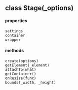 ## class Stage(_options)  
  #### properties  
    settings  
    container  
    wrapper  
  #### methods  
    create(options)  
    getElement(_element)  
    attachTo(what)  
    getContainer()  
    onResize(func)  
    bounds(_width, _height)  